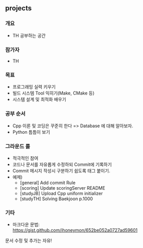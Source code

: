 ## projects

### 개요
- TH 공부하는 공간

### 참가자
- TH

### 목표
- 프로그래밍 실력 키우기
- 빌드 시스템 Tool 익히기(Make, CMake 등)
- 시스템 설계 및 최적화 배우기

### 공부 순서
- Cpp 이론 및 코딩은 꾸준히 한다 => Database 에 대해 알아보자.
- Python 틈틈이 보기

### 그라운드 룰
- 적극적인 참여
- 코드나 문서를 자유롭게 수정하되 Commit에 기록하기
- Commit 메시지 작성시 구분하기 쉽도록 태그 붙이기.
- 예제)
  -  [general] Add commit Rule
  -  [scoring] Update scoringServer README
  -  [studyJB] Upload Cpp uniform initializer
  -  [studyTH] Solving Baekjoon p.1000

### 기타
- 마크다운 문법: https://gist.github.com/ihoneymon/652be052a0727ad59601

문서 수정 및 추가는 자유!
